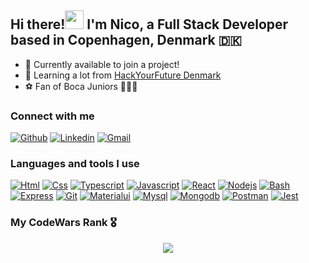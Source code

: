 ## Hi there!<img src="https://raw.githubusercontent.com/MartinHeinz/MartinHeinz/master/wave.gif" width="30px"> I'm Nico, a Full Stack Developer based in Copenhagen, Denmark 🇩🇰 

- 🔭 Currently available to join a project!
- 🌱 Learning a lot from [HackYourFuture Denmark](https://www.hackyourfuture.dk)
- ⚽️ Fan of Boca Juniors 💙💛💙

### Connect with me

[<img src="https://skillicons.dev/icons?i=github" alt="Github" title="Github" />](https://github.com/nicoquiroga90)
[<img src="https://skillicons.dev/icons?i=linkedin" alt="Linkedin" title="Linkedin" />](https://www.linkedin.com/in/nicolas-quiroga90/)
[<img src="https://skillicons.dev/icons?i=gmail" alt="Gmail" title="Gmail" />](mailto:nico1290@gmail.com)

### Languages and tools I use

[<img src="https://skillicons.dev/icons?i=html" alt="Html" title="Html" />](https://en.wikipedia.org/wiki/HTML5)
[<img src="https://skillicons.dev/icons?i=css" alt="Css" title="Css" />](https://en.wikipedia.org/wiki/CSS)
[<img src="https://skillicons.dev/icons?i=ts" alt="Typescript" title="Typescript" />](https://www.typescriptlang.org/)
[<img src="https://skillicons.dev/icons?i=js" alt="Javascript" title="Javascript" />](https://www.javascript.com/)
[<img src="https://skillicons.dev/icons?i=react" alt="React" title="React" />](https://react.dev/)
[<img src="https://skillicons.dev/icons?i=nodejs" alt="Nodejs" title="Nodejs" />](https://nodejs.org/en)
[<img src="https://skillicons.dev/icons?i=bash" alt="Bash" title="Bash" />](https://www.gnu.org/software/bash/)
[<img src="https://skillicons.dev/icons?i=express" alt="Express" title="Express" />](https://expressjs.com/)
[<img src="https://skillicons.dev/icons?i=git" alt="Git" title="Git" />](https://git-scm.com/)
[<img src="https://skillicons.dev/icons?i=materialui" alt="Materialui" title="Materialui" />](https://mui.com)
[<img src="https://skillicons.dev/icons?i=mysql" alt="Mysql" title="Mysql" />](https://mysql.com)
[<img src="https://skillicons.dev/icons?i=mongodb" alt="Mongodb" title="Mongodb" />](https://mongodb.com)
[<img src="https://skillicons.dev/icons?i=postman" alt="Postman" title="Postman" />](https://postman.com)
[<img src="https://skillicons.dev/icons?i=jest" alt="Jest" title="Jest" />](https://jestjs.io)

### My CodeWars Rank 🎖️

<p align="center" >
    <a href="https://www.codewars.com/users/LisekARG500">
      <img src="https://github.r2v.ch/codewars?user=LisekARG500&name=true&top_languages=true&stroke=white&theme=gradient_light&hide_clan=true" />
    </a>
</p>
